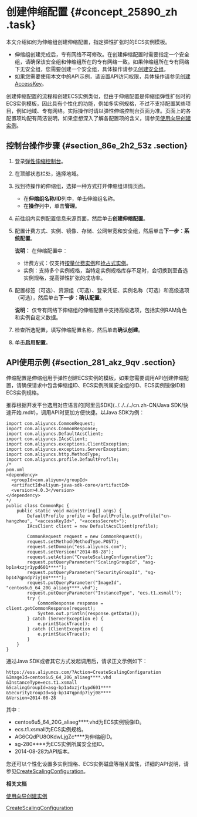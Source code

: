 # 创建伸缩配置 {#concept_25890_zh .task}

本文介绍如何为伸缩组创建伸缩配置，指定弹性扩张时的ECS实例模板。

-   伸缩组创建完成后，专有网络不可修改。在创建伸缩配置时需要指定一个安全组，请确保该安全组和伸缩组所在的专有网络一致。如果伸缩组所在专有网络下无安全组，您需要创建一个安全组，具体操作请参见[创建安全组](../../../../cn.zh-CN/安全/安全组/创建安全组.md#)。
-   如果您需要使用本文中的API示例，请设置API访问权限，具体操作请参见[创建AccessKey](../../../../cn.zh-CN/通用参考/创建AccessKey.md#)。

创建伸缩配置的流程和创建ECS实例类似，但由于伸缩配置是伸缩组弹性扩张时的ECS实例模板，因此具有个性化的功能，例如多实例规格，不过不支持配置某些项目，例如地域、专有网络。实际操作时请以弹性伸缩控制台页面为准。页面上的各配置项均配有简洁说明，如果您想深入了解各配置项的含义，请参见[使用向导创建实例](../../../../cn.zh-CN/实例/创建实例/使用向导创建实例.md#)。

## 控制台操作步骤 {#section_86e_2h2_53z .section}

1.  登录[弹性伸缩控制台](https://essnew.console.aliyun.com/)。
2.  在顶部状态栏处，选择地域。
3.  找到待操作的伸缩组，选择一种方式打开伸缩组详情页面。 
    -   在**伸缩组名称/ID**列中，单击伸缩组名称。
    -   在**操作**列中，单击**管理**。
4.  前往组内实例配置信息来源页面，然后单击**创建伸缩配置**。
5.  配置计费方式、实例、镜像、存储、公网带宽和安全组，然后单击**下一步：系统配置**。 

    **说明：** 在伸缩配置中：

    -   计费方式：仅支持[按量付费实例](../../../../cn.zh-CN/产品定价/按量付费.md#)和[抢占式实例](../../../../cn.zh-CN/实例/选择实例购买方式/抢占式实例/什么是抢占式实例.md#)。
    -   实例：支持多个实例规格，当特定实例规格库存不足时，会切换到至备选实例规格，提高弹性扩张的成功率。
6.  配置标签（可选）、资源组（可选）、登录凭证、实例名称（可选）和高级选项（可选），然后单击**下一步：确认配置**。 

    **说明：** 仅专有网络下伸缩组的伸缩配置中支持高级选项，包括实例RAM角色和实例自定义数据。

7.  检查所选配置，填写伸缩配置名称，然后单击**确认创建**。
8.  单击**启用配置**。

## API使用示例 {#section_281_akz_9qv .section}

伸缩配置是伸缩组用于弹性创建ECS实例的模板，如果您需要调用API创建伸缩配置，请确保请求中包含伸缩组ID、ECS实例所属安全组的ID、ECS实例镜像ID和ECS实例规格。

推荐根据开发平台选用对应语言的[阿里云SDK](../../../../cn.zh-CN/Java SDK/快速开始.md#)，调用API时更加方便快捷。以Java SDK为例：

``` {#codeblock_vlz_h1o_8ny}
import com.aliyuncs.CommonRequest;
import com.aliyuncs.CommonResponse;
import com.aliyuncs.DefaultAcsClient;
import com.aliyuncs.IAcsClient;
import com.aliyuncs.exceptions.ClientException;
import com.aliyuncs.exceptions.ServerException;
import com.aliyuncs.http.MethodType;
import com.aliyuncs.profile.DefaultProfile;
/*
pom.xml
<dependency>
  <groupId>com.aliyun</groupId>
  <artifactId>aliyun-java-sdk-core</artifactId>
  <version>4.0.3</version>
</dependency>
*/
public class CommonRpc {
    public static void main(String[] args) {
        DefaultProfile profile = DefaultProfile.getProfile("cn-hangzhou", "<accessKeyId>", "<accessSecret>");
        IAcsClient client = new DefaultAcsClient(profile);

        CommonRequest request = new CommonRequest();
        request.setMethod(MethodType.POST);
        request.setDomain("ess.aliyuncs.com");
        request.setVersion("2014-08-28");
        request.setAction("CreateScalingConfiguration");
        request.putQueryParameter("ScalingGroupId", "asg-bp1a4xzjr1ypd601****");
        request.putQueryParameter("SecurityGroupId", "sg-bp147qpndp7iyj08****");
        request.putQueryParameter("ImageId", "centos6u5_64_20G_aliaeg****.vhd");
        request.putQueryParameter("InstanceType", "ecs.t1.xsmall");
        try {
            CommonResponse response = client.getCommonResponse(request);
            System.out.println(response.getData());
        } catch (ServerException e) {
            e.printStackTrace();
        } catch (ClientException e) {
            e.printStackTrace();
        }
    }
}
```

通过Java SDK或者其它方式发起调用后，请求正文示例如下：

``` {#codeblock_v0q_sqn_w38}
https://ess.aliyuncs.com/?Action=CreateScalingConfiguration
&ImageId=centos6u5_64_20G_aliaeg****.vhd
&InstanceType=ecs.t1.xsmall
&ScalingGroupId=asg-bp1a4xzjr1ypd601****
&SecurityGroupId=sg-bp147qpndp7iyj08****
&Version=2014-08-28
```

其中：

-   centos6u5\_64\_20G\_aliaeg\*\*\*\*.vhd为ECS实例镜像ID。
-   ecs.t1.xsmall为ECS实例规格。
-   AG6CQdPU8OKdwLjgZc\*\*\*\*为伸缩组ID。
-   sg-280\*\*\*\*为ECS实例所属安全组ID。
-   2014-08-28为API版本。

您还可以个性化设置多实例规格、ECS实例磁盘等相关属性，详细的API说明，请参见[CreateScalingConfiguration](../../../../cn.zh-CN/API参考/伸缩配置/CreateScalingConfiguration.md#)。

**相关文档**  


[使用向导创建实例](../../../../cn.zh-CN/实例/创建实例/使用向导创建实例.md#)

[CreateScalingConfiguration](../../../../cn.zh-CN/API参考/伸缩配置/CreateScalingConfiguration.md#)

